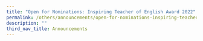 ```yaml
---
title: "Open for Nominations: Inspiring Teacher of English Award 2022"
permalink: /others/announcements/open-for-nominations-inspiring-teacher-of-english-award-2022
description: ""
third_nav_title: Announcements
---
```

